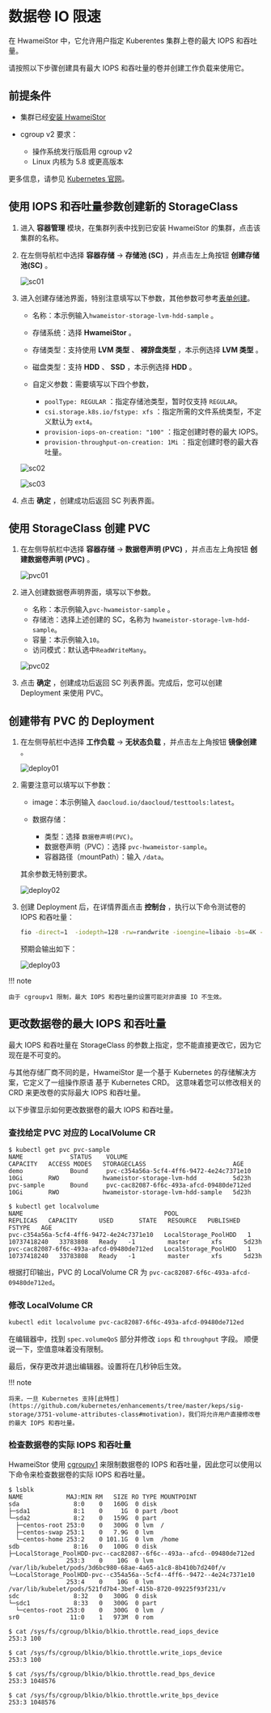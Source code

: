 # 数据卷 IO 限速

在 HwameiStor 中，它允许用户指定 Kuberentes 集群上卷的最大 IOPS 和吞吐量。

请按照以下步骤创建具有最大 IOPS 和吞吐量的卷并创建工作负载来使用它。

## 前提条件

- 集群已经[安装 HwameiStor](../install/deploy-ui.md)

- cgroup v2 要求：

    - 操作系统发行版启用 cgroup v2
    - Linux 内核为 5.8 或更高版本

更多信息，请参见 [Kubernetes 官网](https://kubernetes.io/zh-cn/docs/concepts/architecture/cgroups/)。

## 使用 IOPS 和吞吐量参数创建新的 StorageClass

1. 进入 **容器管理** 模块，在集群列表中找到已安装 HwameiStor 的集群，点击该集群的名称。

2. 在左侧导航栏中选择 **容器存储** -> **存储池 (SC)** ，并点击左上角按钮 **创建存储池(SC)** 。

    ![sc01](https://docs.daocloud.io/daocloud-docs-images/docs/zh/docs/storage/images/sc01.png)

3. 进入创建存储池界面，特别注意填写以下参数，其他参数可参考[表单创建](../../../kpanda/user-guide/storage/sc.md)。

    - 名称：本示例输入`hwameistor-storage-lvm-hdd-sample` 。
    - 存储系统：选择 **HwameiStor** 。
    - 存储类型：支持使用 **LVM 类型** 、 **裸辞盘类型** ，本示例选择 **LVM 类型** 。
    - 磁盘类型：支持 **HDD** 、 **SSD** ，本示例选择 **HDD** 。
    - 自定义参数：需要填写以下四个参数，

        - `poolType: REGULAR` ：指定存储池类型，暂时仅支持 `REGULAR`。
        - `csi.storage.k8s.io/fstype: xfs` ：指定所需的文件系统类型，不定义默认为 `ext4`。
        - `provision-iops-on-creation: "100"` ：指定创建时卷的最大 IOPS。
        - `provision-throughput-on-creation: 1Mi` ：指定创建时卷的最大吞吐量。
  
    ![sc02](https://docs.daocloud.io/daocloud-docs-images/docs/zh/docs/storage/images/sc02.png)

    ![sc03](https://docs.daocloud.io/daocloud-docs-images/docs/zh/docs/storage/images/sc03.png)

4. 点击 **确定** ，创建成功后返回 SC 列表界面。

## 使用 StorageClass 创建 PVC

1. 在左侧导航栏中选择 **容器存储** -> **数据卷声明 (PVC)** ，并点击左上角按钮 **创建数据卷声明 (PVC)** 。

    ![pvc01](https://docs.daocloud.io/daocloud-docs-images/docs/zh/docs/storage/images/pvc01.png)

2. 进入创建数据卷声明界面，填写以下参数。

    - 名称：本示例输入`pvc-hwameistor-sample` 。
    - 存储池：选择上述创建的 SC，名称为 `hwameistor-storage-lvm-hdd-sample`。
    - 容量：本示例输入`10`。
    - 访问模式：默认选中`ReadWriteMany`。

    ![pvc02](https://docs.daocloud.io/daocloud-docs-images/docs/zh/docs/storage/images/pvc02.png)

3. 点击 **确定** ，创建成功后返回 SC 列表界面。完成后，您可以创建 Deployment 来使用 PVC。

## 创建带有 PVC 的 Deployment

1. 在左侧导航栏中选择 **工作负载** -> **无状态负载** ，并点击左上角按钮 **镜像创建** 。

    ![deploy01](https://docs.daocloud.io/daocloud-docs-images/docs/zh/docs/storage/images/deploy01.png)

2. 需要注意可以填写以下参数：

    - image：本示例输入 `daocloud.io/daocloud/testtools:latest`。
    - 数据存储：

        - 类型：选择 `数据卷声明(PVC)`。
        - 数据卷声明（PVC）：选择 `pvc-hwameistor-sample`。
        - 容器路径（mountPath）：输入 `/data`。

    其余参数无特别要求。

    ![deploy02](https://docs.daocloud.io/daocloud-docs-images/docs/zh/docs/storage/images/deploy02.png)

3. 创建 Deployment 后，在详情界面点击 **控制台** ，执行以下命令测试卷的 IOPS 和吞吐量：

    ```bash
    fio -direct=1  -iodepth=128 -rw=randwrite -ioengine=libaio -bs=4K -size=50M -numjobs=1 -runtime=600 -group_reporting -filename=/data/file.txt -name=Rand_Write_IOPS_Test
    ```

    预期会输出如下：

    ![deploy03](https://docs.daocloud.io/daocloud-docs-images/docs/zh/docs/storage/images/deploy03.png)

!!! note

    由于 cgroupv1 限制，最大 IOPS 和吞吐量的设置可能对非直接 IO 不生效。

## 更改数据卷的最大 IOPS 和吞吐量

最大 IOPS 和吞吐量在 StorageClass 的参数上指定，您不能直接更改它，因为它现在是不可变的。

与其他存储厂商不同的是，HwameiStor 是一个基于 Kubernetes 的存储解决方案，它定义了一组操作原语
基于 Kubernetes CRD。 这意味着您可以修改相关的 CRD 来更改卷的实际最大 IOPS 和吞吐量。

以下步骤显示如何更改数据卷的最大 IOPS 和吞吐量。

### 查找给定 PVC 对应的 LocalVolume CR

```console
$ kubectl get pvc pvc-sample
NAME             STATUS    VOLUME                                     CAPACITY   ACCESS MODES   STORAGECLASS                        AGE
demo             Bound     pvc-c354a56a-5cf4-4ff6-9472-4e24c7371e10   10Gi       RWO            hwameistor-storage-lvm-hdd          5d23h
pvc-sample       Bound     pvc-cac82087-6f6c-493a-afcd-09480de712ed   10Gi       RWO            hwameistor-storage-lvm-hdd-sample   5d23h

$ kubectl get localvolume
NAME                                       POOL                   REPLICAS   CAPACITY      USED       STATE   RESOURCE   PUBLISHED   FSTYPE   AGE
pvc-c354a56a-5cf4-4ff6-9472-4e24c7371e10   LocalStorage_PoolHDD   1          10737418240   33783808   Ready   -1         master      xfs      5d23h
pvc-cac82087-6f6c-493a-afcd-09480de712ed   LocalStorage_PoolHDD   1          10737418240   33783808   Ready   -1         master      xfs      5d23h
```

根据打印输出，PVC 的 LocalVolume CR 为 `pvc-cac82087-6f6c-493a-afcd-09480de712ed`。

### 修改 LocalVolume CR

```bash
kubectl edit localvolume pvc-cac82087-6f6c-493a-afcd-09480de712ed
```

在编辑器中，找到 `spec.volumeQoS` 部分并修改 `iops` 和 `throughput` 字段。 顺便说一下，空值意味着没有限制。

最后，保存更改并退出编辑器。设置将在几秒钟后生效。

!!! note

    将来，一旦 Kubernetes 支持[此特性](https://github.com/kubernetes/enhancements/tree/master/keps/sig-storage/3751-volume-attributes-class#motivation)，我们将允许用户直接修改卷的最大 IOPS 和吞吐量。

### 检查数据卷的实际 IOPS 和吞吐量

HwameiStor 使用 [cgroupv1](https://www.kernel.org/doc/Documentation/cgroup-v1/blkio-controller.txt)
来限制数据卷的 IOPS 和吞吐量，因此您可以使用以下命令来检查数据卷的实际 IOPS 和吞吐量。

```console
$ lsblk
NAME            MAJ:MIN RM   SIZE RO TYPE MOUNTPOINT
sda               8:0    0   160G  0 disk
├─sda1            8:1    0     1G  0 part /boot
└─sda2            8:2    0   159G  0 part
  ├─centos-root 253:0    0   300G  0 lvm  /
  ├─centos-swap 253:1    0   7.9G  0 lvm
  └─centos-home 253:2    0 101.1G  0 lvm  /home
sdb               8:16   0   100G  0 disk
├─LocalStorage_PoolHDD-pvc--cac82087--6f6c--493a--afcd--09480de712ed
                253:3    0    10G  0 lvm  /var/lib/kubelet/pods/3d6bc980-68ae-4a65-a1c8-8b410b7d240f/v
└─LocalStorage_PoolHDD-pvc--c354a56a--5cf4--4ff6--9472--4e24c7371e10
                253:4    0    10G  0 lvm  /var/lib/kubelet/pods/521fd7b4-3bef-415b-8720-09225f93f231/v
sdc               8:32   0   300G  0 disk
└─sdc1            8:33   0   300G  0 part
  └─centos-root 253:0    0   300G  0 lvm  /
sr0              11:0    1   973M  0 rom

$ cat /sys/fs/cgroup/blkio/blkio.throttle.read_iops_device
253:3 100

$ cat /sys/fs/cgroup/blkio/blkio.throttle.write_iops_device
253:3 100

$ cat /sys/fs/cgroup/blkio/blkio.throttle.read_bps_device
253:3 1048576

$ cat /sys/fs/cgroup/blkio/blkio.throttle.write_bps_device
253:3 1048576
```
